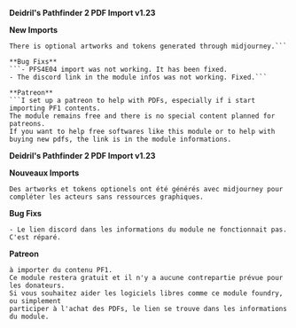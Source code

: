 **Deidril's Pathfinder 2 PDF Import v1.23**

**New Imports**
```The module now support the adventure *PFS4E06 : Signal from the Electric Laboratory*. 
There is optional artworks and tokens generated through midjourney.```

**Bug Fixs**
```- PFS4E04 import was not working. It has been fixed.
- The discord link in the module infos was not working. Fixed.```

**Patreon**
```I set up a patreon to help with PDFs, especially if i start importing PF1 contents. 
The module remains free and there is no special content planned for patreons. 
If you want to help free softwares like this module or to help with buying new pdfs, the link is in the module informations.
```

**Deidril's Pathfinder 2 PDF Import v1.23**

**Nouveaux Imports**
```Le module peut importer *PFS4E06 : Signal from the Electric Laboratory*. 
Des artworks et tokens optionels ont été générés avec midjourney pour compléter les acteurs sans ressources graphiques.
```

**Bug Fixs**
```- L'import de PFS4E04 ne fonctionnait pas. Cela a été réparé.
- Le lien discord dans les informations du module ne fonctionnait pas. C'est réparé.
```

**Patreon**
```J'ai démarré un patreon pour aider avec l'achat des PDFs, en particulier si je commence
à importer du contenu PF1.
Ce module restera gratuit et il n'y a aucune contrepartie prévue pour les donateurs.
Si vous souhaitez aider les logiciels libres comme ce module foundry, ou simplement 
participer à l'achat des PDFs, le lien se trouve dans les informations du module.
```



